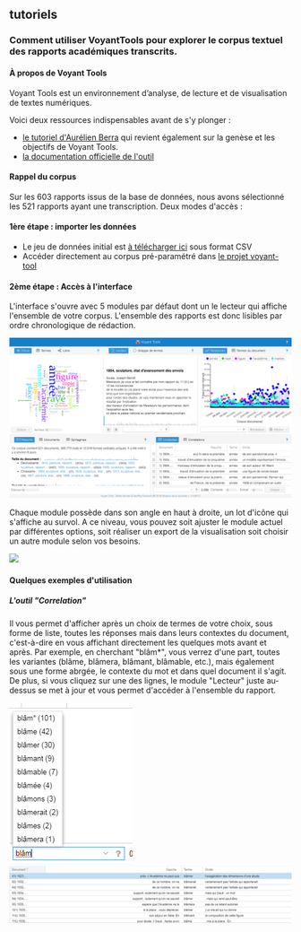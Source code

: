 ## tutoriels
### Comment utiliser VoyantTools pour explorer le corpus textuel des rapports académiques transcrits.

#### À propos de Voyant Tools
Voyant Tools est un environnement d’analyse, de lecture et de visualisation de textes numériques.

Voici deux ressources indispensables avant de s'y plonger :
* [le tutoriel d'Aurélien Berra](https://github.com/aurelberra/voyant_tools/blob/master/tutorial/voyant_tools_intro_fr.md) qui revient également sur la genèse et les objectifs de Voyant Tools.
* [la documentation officielle de l'outil](http://voyant.tools.huma-num.fr/docs/#!/guide/start)

#### Rappel du corpus

Sur les 603 rapports issus de la base de données, nous avons sélectionné les 521 rapports ayant une transcription.
Deux modes d'accès :

#### 1ère étape : importer les données

* Le jeu de données initial est [à télécharger ici](./datasets/datasets.md) sous format CSV
* Accéder directement au corpus pré-paramétré dans [le projet voyant-tool](http://voyant.tools.huma-num.fr/?corpus=9f0929de55123b653c9475a6be733db4)

#### 2ème étape : Accès à l'interface

L'interface s'ouvre avec 5 modules par défaut dont un le lecteur qui affiche l'ensemble de votre corpus. L'ensemble des rapports est donc lisibles par ordre chronologique de rédaction.

![](../images/voyanttools_02.png)

Chaque module possède dans son angle en haut à droite, un lot d'icône qui s'affiche au survol. A ce niveau, vous pouvez soit ajuster le module actuel par différentes options, soit réaliser un export de la visualisation soit choisir un autre module selon vos besoins.

![](../images/voyanttools_etape1.gif)

#### Quelques exemples d'utilisation

##### L'outil "Correlation"

Il vous permet d'afficher après un choix de termes de votre choix, sous forme de liste, toutes les réponses mais dans leurs contextes du document, c'est-à-dire en vous affichant directement les quelques mots avant et après. 
Par exemple, en cherchant "blâm*", vous verrez d'une part, toutes les variantes (blâme, blâmera, blâmant, blâmable, etc.), mais également sous une forme abrgée, le contexte du mot et dans quel document il s'agit. De plus, si vous cliquez sur une des lignes, le module "Lecteur" juste au-dessus se met à jour et vous permet d'accéder à l'ensemble du rapport.

![](../images//voyanttools_4.png) ![](../images//voyanttools_5.png)

